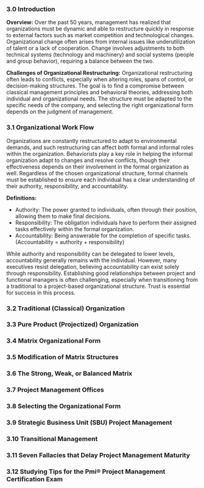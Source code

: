 ### 3.0 Introduction 

**Overview:**
Over the past 50 years, management has realized that organizations must be dynamic and able to restructure quickly in response to external factors such as market competition and technological changes. Organizational change often arises from internal issues like underutilization of talent or a lack of cooperation. Change involves adjustments to both technical systems (technology and machinery) and social systems (people and group behavior), requiring a balance between the two.

**Challenges of Organizational Restructuring:**
Organizational restructuring often leads to conflicts, especially when altering roles, spans of control, or decision-making structures. The goal is to find a compromise between classical management principles and behavioral theories, addressing both individual and organizational needs. The structure must be adapted to the specific needs of the company, and selecting the right organizational form depends on the judgment of management.

### 3.1 Organizational Work Flow 

Organizations are constantly restructured to adapt to environmental demands, and such restructuring can affect both formal and informal roles within the organization. Behaviorists play a key role in helping the informal organization adapt to changes and resolve conflicts, though their effectiveness depends on their involvement in the formal organization as well. Regardless of the chosen organizational structure, formal channels must be established to ensure each individual has a clear understanding of their authority, responsibility, and accountability.

**Definitions:**

- Authority: The power granted to individuals, often through their position, allowing them to make final decisions.
- Responsibility: The obligation individuals have to perform their assigned tasks effectively within the formal organization.
- Accountability: Being answerable for the completion of specific tasks. (Accountability = authority + responsibility)

While authority and responsibility can be delegated to lower levels, accountability generally remains with the individual. However, many executives resist delegation, believing accountability can exist solely through responsibility. Establishing good relationships between project and functional managers is often challenging, especially when transitioning from a traditional to a project-based organizational structure. Trust is essential for success in this process.

### 3.2 Traditional (Classical) Organization 

### 3.3 Pure Product (Projectized) Organization 

### 3.4 Matrix Organizational Form 

### 3.5 Modification of Matrix Structures 

### 3.6 The Strong, Weak, or Balanced Matrix 

### 3.7 Project Management Offices 

### 3.8 Selecting the Organizational Form 

### 3.9 Strategic Business Unit (SBU) Project Management 

### 3.10 Transitional Management 

### 3.11 Seven Fallacies that Delay Project Management Maturity 

### 3.12 Studying Tips for the Pmi® Project Management Certification Exam 
